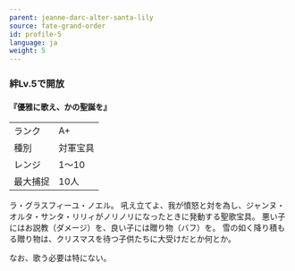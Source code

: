 ```yaml
---
parent: jeanne-darc-alter-santa-lily
source: fate-grand-order
id: profile-5
language: ja
weight: 5
---
```


### 絆Lv.5で開放

#### 『優雅に歌え、かの聖誕を』

<table>
  <tr><td>ランク</td><td>A+</td></tr>
  <tr><td>種別</td><td>対軍宝具</td></tr>
  <tr><td>レンジ</td><td>1～10</td></tr>
  <tr><td>最大捕捉</td><td>10人</td></tr>
</table>

ラ・グラスフィーユ・ノエル。
吼え立てよ、我が憤怒と対を為し、ジャンヌ・オルタ・サンタ・リリィがノリノリになったときに発動する聖歌宝具。
悪い子にはお説教（ダメージ）を、良い子には贈り物（バフ）を。
雪の如く降り積もる贈り物は、クリスマスを待つ子供たちに大受けだとか何とか。

なお、歌う必要は特にない。
